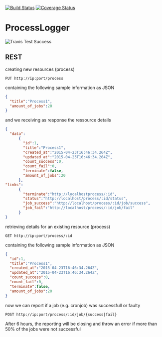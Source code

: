 [![Build Status](https://travis-ci.org/jaSunny/ProcessLogger.svg?branch=master)](https://travis-ci.org/jaSunny/ProcessLogger)
[![Coverage Status](https://coveralls.io/repos/jaSunny/ProcessLogger/badge.svg?branch=master)](https://coveralls.io/r/jaSunny/ProcessLogger?branch=master)


# ProcessLogger
![Travis Test Success](https://github.com/jaSunny/ProcessLogger/tree/master/spec/travis.png)


## REST
creating new resources (process)
```
PUT http://ip:port/process
```
containing the following sample information as JSON
```json
{
  "title":"Process1",
  "amount_of_jobs":20
}
```
and we receiving as response the ressource details
```json
{
  "data":
      {
        "id":1,
        "title":"Process1",
        "created_at":"2015-04-23T16:46:34.264Z",
        "updated_at":"2015-04-23T16:46:34.264Z",
        "count_success":0,
        "count_fail":0,
        "terminate":false,
        "amount_of_jobs":20
      },
"links":
      {
        "terminate":"http://localhostprocess/:id",
        "status":"http://localhost/process/:id/status",
        "job_success":"http://localhost/process/:id/job/success",
        "job_fail":"http://localhost/process/:id/job/fail"
      }
}
```
retrieving details for an existing resource (process)
```
GET http://ip:port/process/:id
```
containing the following sample information as JSON
```json
{
  "id":1,
  "title":"Process1",
  "created_at":"2015-04-23T16:46:34.264Z",
  "updated_at":"2015-04-23T16:46:34.264Z",
  "count_success":0,
  "count_fail":0,
  "terminate":false,
  "amount_of_jobs":20
}
```
now we can report if a job (e.g. cronjob) was successfull or faulty
```
POST http://ip:port/process/:id/job/{success|fail}
```
After 6 hours, the reporting will be closing and throw an error if more than 50% of the jobs were not successful


